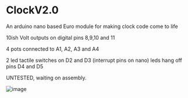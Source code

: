 # ClockV2.0
An arduino nano based Euro module for making clock code come to life

10ish Volt outputs on digital pins 8,9,10 and 11

4 pots connected to A1, A2, A3 and A4

2 led tactile switches on D2 and D3 (interrupt pins on nano) leds hang off pins D4 and D5

UNTESTED, waiting on assembly.

![image](https://user-images.githubusercontent.com/59832891/227915404-9f7b6c8f-1345-4717-8f3b-05a63d213133.png)
